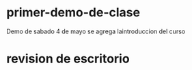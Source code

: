 # primer-demo-de-clase
Demo de sabado 4 de mayo
se agrega laintroduccion del curso

revision de escritorio
==========

